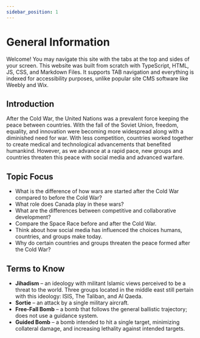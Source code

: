 ```yaml
---
sidebar_position: 1
---
```


# General Information

Welcome! You may navigate this site with the tabs at the top and sides of your screen. This website was built from scratch with TypeScript, HTML, JS, CSS, and Markdown Files. It supports TAB navigation and everything is indexed for accessibility purposes, unlike popular site CMS software like Weebly and Wix.

## Introduction

After the Cold War, the United Nations was a prevalent force keeping the peace between countries. With the fall of the Soviet Union, freedom, equality, and innovation were becoming more widespread along with a diminished need for war. With less competition, countries worked together to create medical and technological advancements that benefited humankind. However, as we advance at a rapid pace, new groups and countries threaten this peace with social media and advanced warfare.

## Topic Focus

-	What is the difference of how wars are started after the Cold War compared to before the Cold War?
-	What role does Canada play in these wars?
-	What are the differences between competitive and collaborative development?
-	Compare the Space Race before and after the Cold War.
-	Think about how social media has influenced the choices humans, countries, and groups make today.
-	Why do certain countries and groups threaten the peace formed after the Cold War?

## Terms to Know

-	**Jihadism** – an ideology with militant Islamic views perceived to be a threat to the world. Three groups located in the middle east still pertain with this ideology: ISIS, The Taliban, and Al Qaeda.
-	**Sortie** – an attack by a single military aircraft.
-	**Free-Fall Bomb** – a bomb that follows the general ballistic trajectory; does not use a guidance system.
-	**Guided Bomb** – a bomb intended to hit a single target, minimizing collateral damage, and increasing lethality against intended targets.
